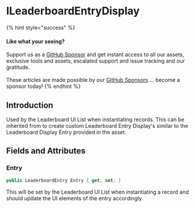 # ILeaderboardEntryDisplay

{% hint style="success" %}
#### Like what your seeing?

Support us as a [GitHub Sponsor](../../../../become-a-sponsor/) and get instant access to all our assets, exclusive tools and assets, escalated support and issue tracking and our gratitude.\
\
These articles are made possible by our [GitHub Sponsors](../../../../become-a-sponsor/) ... become a sponsor today!
{% endhint %}

## &#x20;Introduction

Used by the Leaderboard UI List when instantiating records. This can be inherited from to create custom Leaderboard Entry Display's similar to the Leaderboard Display Entry provided in the asset.

## Fields and Attributes

### Entry

```csharp
public LeaderboardEntry Entry { get; set; }
```

This will be set by the Leaderboard UI List when instantiating a record and should update the UI elements of the entry accordingly.
